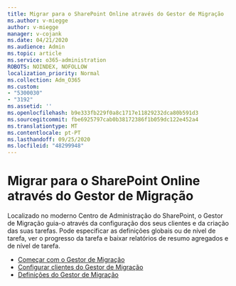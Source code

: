 ```yaml
---
title: Migrar para o SharePoint Online através do Gestor de Migração
ms.author: v-miegge
author: v-miegge
manager: v-cojank
ms.date: 04/21/2020
ms.audience: Admin
ms.topic: article
ms.service: o365-administration
ROBOTS: NOINDEX, NOFOLLOW
localization_priority: Normal
ms.collection: Adm_O365
ms.custom:
- "5300030"
- "3192"
ms.assetid: ''
ms.openlocfilehash: b9e333fb229f0a8c1717e11829232dca80b591d3
ms.sourcegitcommit: fbe6925797cab0b38172386f1b059dc122e452a4
ms.translationtype: MT
ms.contentlocale: pt-PT
ms.lasthandoff: 09/25/2020
ms.locfileid: "48299948"
---
```

# <a name="migrating-to-sharepoint-online-via-migration-manager"></a>Migrar para o SharePoint Online através do Gestor de Migração

Localizado no moderno Centro de Administração do SharePoint, o Gestor de Migração guia-o através da configuração dos seus clientes e da criação das suas tarefas. Pode especificar as definições globais ou de nível de tarefa, ver o progresso da tarefa e baixar relatórios de resumo agregados e de nível de tarefa.

* [Começar com o Gestor de Migração](https://docs.microsoft.com/sharepointmigration/mm-get-started)
* [Configurar clientes do Gestor de Migração](https://docs.microsoft.com/sharepointmigration/mm-setup-clients)
* [Definições do Gestor de Migração](https://docs.microsoft.com/sharepointmigration/mm-settings)